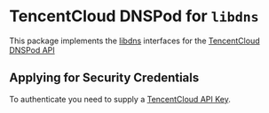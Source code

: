 # TencentCloud DNSPod for `libdns`

This package implements the [libdns](https://github.com/libdns/libdns) interfaces for the [TencentCloud DNSPod API](https://www.tencentcloud.com/zh/document/api/1157/49025) 
## Applying for Security Credentials

To authenticate you need to supply a [TencentCloud API Key](https://console.tencentcloud.com/cam/capi).
